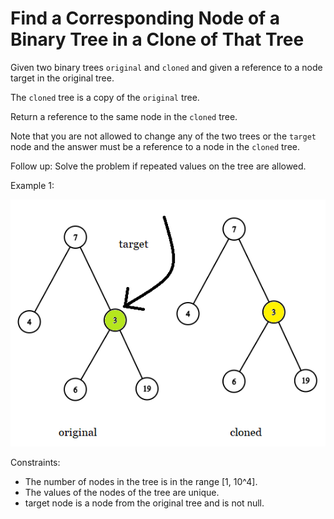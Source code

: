 # Find a Corresponding Node of a Binary Tree in a Clone of That Tree

Given two binary trees `original` and `cloned` and given a reference to a node target in the original tree.

The `cloned` tree is a copy of the `original` tree.

Return a reference to the same node in the `cloned` tree.

Note that you are not allowed to change any of the two trees or the `target` node and the answer must be a reference to a node in the `cloned` tree.

Follow up: Solve the problem if repeated values on the tree are allowed.

Example 1:
 
![Example 1](e1.png)

Constraints:

- The number of nodes in the tree is in the range [1, 10^4].
- The values of the nodes of the tree are unique.
- target node is a node from the original tree and is not null.
